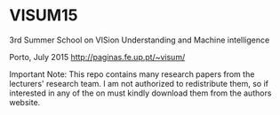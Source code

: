 # VISUM15
3rd Summer School on VISion Understanding and Machine intelligence

Porto, July 2015
http://paginas.fe.up.pt/~visum/

Important Note: This repo contains many research papers from the lecturers' research team. I am not authorized to redistribute them, so if interested in any of the on must kindly download them from the authors website.
